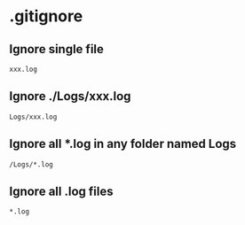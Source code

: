 # .gitignore

## Ignore single file

```
xxx.log
```

## Ignore ./Logs/xxx.log

```
Logs/xxx.log
```

## Ignore all *.log in any folder named Logs

```
/Logs/*.log
```

## Ignore all .log files

```
*.log
```


